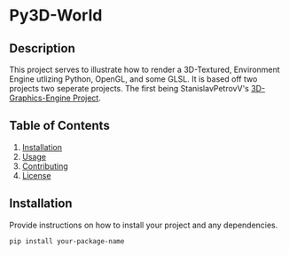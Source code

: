 # Py3D-World

## Description

This project serves to illustrate how to render a 3D-Textured, Environment Engine utlizing Python, OpenGL, and some GLSL. It is based off two projects two seperate projects. The first being StanislavPetrovV's [3D-Graphics-Engine Project](https://github.com/StanislavPetrovV/3D-Graphics-Engine).

## Table of Contents

1. [Installation](#installation)
2. [Usage](#usage)
3. [Contributing](#contributing)
4. [License](#license)

## Installation

Provide instructions on how to install your project and any dependencies.

```bash
pip install your-package-name
